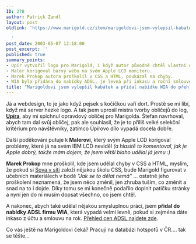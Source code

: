 ```yaml
---
ID: 278
author: Patrick Zandl
layout: post
oldlink: 'https://www.marigold.cz/item/marigoldovi-jsem-vylepsil-kabatek-a-pridal-nabidku-wia-do-prehledu-adsl

  '
post_date: 2003-05-07 12:18:00
post_excerpt: ''
published: true
summary_points:
- Upír vytvořil logo pro Marigold, i když autor původně chtěl vlastní obličej.
- Maler korigoval barvy webu na svém Apple LCD monitoru.
- Marek Prokop autora proškolil v CSS a HTML, poukázal na chyby.
- WIA byla přidána do nabídky ADSL, je levná při inkasu a roční smlouvě.
title: "Marigoldovi jsem vylepšil kabátek a přidal nabídku WIA do přehledu ADSL"
---
```


<p>
Já a webdesign, to je jako když pejsek s kočičkou vaří dort. Prostě se mi líbí, když má server hezké logo. A tak jsem uprosil mistra tvorby obličejů do log, <A href="http://www.upirsoft.sk/" target=_blank><STRONG>Upíra</STRONG></A>, aby mi spíchnul opravdový obličej pro Marigolda. Štefan navrhoval, abych tam dal svůj obličej, pak ale souhlasil, že je to příliš velké selekční kritérium pro návštěvníky, zatímco Úpírovo dílo vypadá docela dobře. </p>

<p>
Další poděkování putuje k<STRONG> Malerovi</STRONG>, který svým Apple LCD korigoval problémy, které já na svém IBM LCD neviděl <EM>(a hlasitě to komentoval, jak je Apple dobrý, takže mám dojem, že jsem větší blaho udělal já jemu :)</EM></p>

<p>
<STRONG>Marek Prokop</STRONG> mne proškolil, kde jsem udělal chyby v CSS a HTML, myslím, že pokud si <A href="http://www.sovavsiti.cz/weblog" target=_blank>Sova v síti</A> založí nějakou školu CSS, bude Marigold figurovat v učebních materiálech v bodě <EM>"Jak se to dělat nemá"</EM> ... ostatně jeho proškolení neznamená, že jsem něco změnil, jen zhruba tuším, co změnit a snad na to i dojde. Díky tomu se mi konečně podařilo doplnit patičku stránky a nyní jen do ní musím dopsat všechno, co jsem chtěl. </p>

<p>
A nakonec, abych také udělal nějakou smysluplnou práci, jsem <STRONG>přidal do nabídky ADSL firmu WIA</STRONG>, která vypadá velmi levně, pokud si zejména dáte inkaso z účtu a&#160;smlouvu na rok. <A href="/adsl">Přehled cen ADSL najdete zde</A>.&#160;</p>

<p>
Co vás ještě na Marigoldovi čeká? Pracuji na databázi hotspotů v ČR.... tak se těšte...</p>
